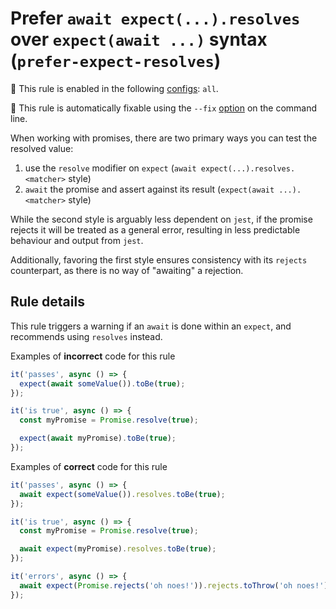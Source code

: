 # Prefer `await expect(...).resolves` over `expect(await ...)` syntax (`prefer-expect-resolves`)

<!-- begin rules notice -- generated by `yarn tools:regenerate-docs` -->

<!-- prettier-ignore -->
💼 This rule is enabled in the following [configs](https://github.com/jest-community/eslint-plugin-jest#shareable-configurations): `all`.

<!-- prettier-ignore -->
🔧 This rule is automatically fixable using the `--fix` [option](https://eslint.org/docs/latest/user-guide/command-line-interface#--fix) on the command line.

<!-- end rules notice -->

When working with promises, there are two primary ways you can test the resolved
value:

1. use the `resolve` modifier on `expect`
   (`await expect(...).resolves.<matcher>` style)
2. `await` the promise and assert against its result
   (`expect(await ...).<matcher>` style)

While the second style is arguably less dependent on `jest`, if the promise
rejects it will be treated as a general error, resulting in less predictable
behaviour and output from `jest`.

Additionally, favoring the first style ensures consistency with its `rejects`
counterpart, as there is no way of "awaiting" a rejection.

## Rule details

This rule triggers a warning if an `await` is done within an `expect`, and
recommends using `resolves` instead.

Examples of **incorrect** code for this rule

```js
it('passes', async () => {
  expect(await someValue()).toBe(true);
});

it('is true', async () => {
  const myPromise = Promise.resolve(true);

  expect(await myPromise).toBe(true);
});
```

Examples of **correct** code for this rule

```js
it('passes', async () => {
  await expect(someValue()).resolves.toBe(true);
});

it('is true', async () => {
  const myPromise = Promise.resolve(true);

  await expect(myPromise).resolves.toBe(true);
});

it('errors', async () => {
  await expect(Promise.rejects('oh noes!')).rejects.toThrow('oh noes!');
});
```
